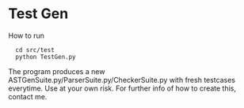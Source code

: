 # Test Gen
How to run  
```
  cd src/test  
  python TestGen.py
```
The program produces a new ASTGenSuite.py/ParserSuite.py/CheckerSuite.py with
fresh testcases everytime. Use at your own risk. For further info of how to create this, contact me.

